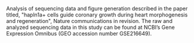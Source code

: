 Analysis of sequencing data and figure generation described in the paper titled, "hapln1a+ cells guide coronary growth during heart morphogenesis and regeneration", Nature communications in revision.
The raw and analyzed sequencing data in this study can be found at NCBI’s Gene Expression Omnibus (GEO accession number GSE216649).
